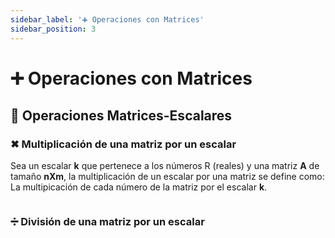 ```yaml
---
sidebar_label: '➕ Operaciones con Matrices'
sidebar_position: 3
---
```


# ➕ Operaciones con Matrices


## 📝 Operaciones Matrices-Escalares

### ✖ Multiplicación de una matriz por un escalar
Sea un escalar **k** que pertenece a los números R (reales) y una matriz **A** de tamaño **nXm**, la multiplicación de un escalar por una matriz se define como:
La multipicación de cada número de la matriz por el escalar **k**.
```python title="Multiplicación de una matriz por un escalar"


```

### ➗ División de una matriz por un escalar
